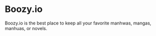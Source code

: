 # Boozy.io

Boozy.io is the best place to keep all your favorite manhwas, mangas, manhuas, or novels.
